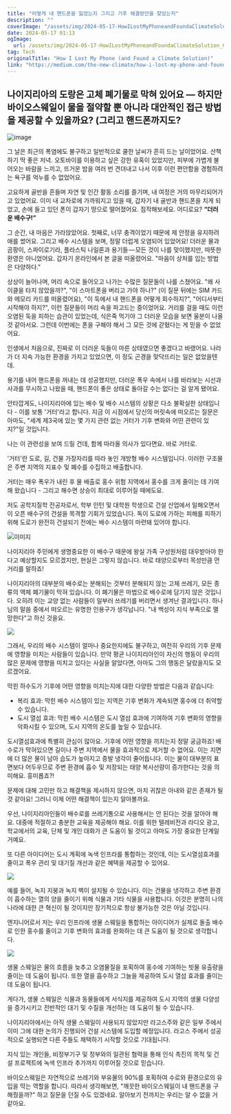 ```yaml
---
title: "어떻게 내 핸드폰을 잃었는지 그리고 기후 해결방안을 찾았는지"
description: ""
coverImage: "/assets/img/2024-05-17-HowILostMyPhoneandFoundaClimateSolution_0.png"
date: 2024-05-17 01:13
ogImage: 
  url: /assets/img/2024-05-17-HowILostMyPhoneandFoundaClimateSolution_0.png
tag: Tech
originalTitle: "How I Lost My Phone (and Found a Climate Solution)"
link: "https://medium.com/the-new-climate/how-i-lost-my-phone-and-found-a-climate-solution-9eb960b5c57c"
---
```



## 나이지리아의 도랑은 고체 폐기물로 막혀 있어요 — 하지만 바이오스웨일이 물을 절약할 뿐 아니라 대안적인 접근 방법을 제공할 수 있을까요? (그리고 핸드폰까지도?

![image](/assets/img/2024-05-17-HowILostMyPhoneandFoundaClimateSolution_0.png)

그 날은 최근의 폭염에도 불구하고 일반적으로 쿨한 날씨가 흔히 드는 날이었어요. 산책하기 딱 좋은 저녁. 오토바이를 이용하고 싶은 강한 유혹이 있었지만, 피부에 가볍게 불어오는 바람을 느끼고, 뜨거운 밤을 여러 번 견뎌내고 나서 이후 이런 편안함을 경험하려는 욕구를 억누를 수 없었어요.

고요하게 골반을 흔들며 자연 및 인간 활동 소리를 즐기며, 내 여정은 거의 마무리되어가고 있었어요. 이미 내 교차로에 가까워지고 있을 때, 갑자기 내 골반과 핸드폰을 치게 되었고, 손에 들고 있던 폰이 갑자기 땅으로 떨어졌어요. 짐작해보세요. 어디로요? **“더러운 배수구!”**

<div class="content-ad"></div>

그 순간, 내 마음은 가라앉았어요. 첫째로, 너무 충격이었기 때문에 제 안정을 유지하려 애를 썼어요. 그리고 배수 시스템을 보며, 정말 더럽게 오염되어 있었어요! 더러운 물과 곰팡이, 스파이로기라, 플라스틱 나일론과 용기들 — 모든 것이 나를 맞이했지만, 따뜻한 환영은 아니었어요. 갑자기 온라인에서 본 글을 떠올렸어요. "마음이 상처를 입는 방법은 다양하다."

상상이 늘어나며, 머리 속으로 들어오고 나가는 수많은 질문들이 나를 스쳤어요. "왜 사이클을 타지 않았을까?", "이 스마트폰을 버리고 가야 하나?" (이 질문 뒤에는 SIM 카드와 메모리 카드를 떠올렸어요), "이 둑에서 내 핸드폰을 어떻게 회수하지?", "어디서부터 시작해야 하지?", 이런 질문들이 머리 속을 파고드는 중이었어요. 거리를 걸을 때도 이런 오염된 둑을 피하는 습관이 있었는데, 식은죽 먹기야 그 더러운 모습을 보면 울분이 나올 것 같아서요. 그런데 이번에는 폰을 구해야 해서 그 모든 것에 갇혔다는 게 믿을 수 없었어요.

인생에서 처음으로, 진짜로 이 더러운 둑들이 마른 상태였으면 좋겠다고 바랬어요. 나라가 더 지속 가능한 환경을 가지고 있었으면, 이 정도 곤경을 맞닥뜨리는 일은 없었을텐데.

용기를 내어 핸드폰을 꺼내는 데 성공했지만, 더러운 폭우 속에서 나를 바라보는 시선과 사과를 무시하고 나왔을 때, 핸드폰이 좋은 상태로 돌아갈 수는 없다는 걸 알게 됐어요.

<div class="content-ad"></div>

안타깝게도, 나이지리아에 있는 배수 및 배수 시스템의 상황은 다소 불확실한 상태입니다 - 이를 보통 '거터'라고 합니다. 지금 이 시점에서 당신의 머릿속에 떠오르는 질문은 아마도, "세계 제3국에 있는 몇 가지 관련 없는 거터가 기후 변화와 어떤 관련이 있지?"일 것입니다.

나는 이 관련성을 보여 드릴 건데, 함께 따라올 의사가 있다면요. 바로 거터로.

'거터'란 도로, 길, 건물 가장자리를 따라 놓인 개방형 배수 시스템입니다. 이러한 구조물은 주변 지역의 지표수 및 폐수를 수집하고 배출합니다.

거터는 매우 폭우가 내린 후 물 배출로 홍수 위험 지역에서 홍수를 크게 줄이는 데 기여해 왔습니다 - 그리고 해수면 상승이 최대로 이루어질 때에도요.

<div class="content-ad"></div>

저도 공학지질학 전공자로서, 학부 인턴 및 대학원 학생으로 건설 산업에서 일해오면서 이 오픈 배수구의 건설을 목격할 기회가 있었습니다. 독이 도로에 가하는 피해를 피하기 위해 도로가 완전히 건설되기 전에는 배수 시스템이 마련돼 있어야 합니다.

![이미지](/assets/img/2024-05-17-HowILostMyPhoneandFoundaClimateSolution_1.png)

나이지리아 주민에게 생명중요한 이 배수구 때문에 왕실 가족 구성원처럼 대우받아야 한다고 예상할지도 모르겠지만, 현실은 그렇지 않습니다. 바로 태양으로부터 목성만큼 먼 거리를 말하죠!

나이지리아의 대부분의 배수로는 분해되는 것부터 분해되지 않는 고체 쓰레기, 모든 종류의 액체 폐기물이 막혀 있습니다. 이 폐기물은 마법으로 배수로에 담기지 않은 것입니다. 오히려 이는 교양 없는 사람들이 일부러 쓰레기를 버리면서 생겨난 결과입니다. 하나님의 말씀 중에서 떠오르는 유명한 인용구가 생각납니다. "내 백성이 지식 부족으로 멸망한다"고 하신 것을요.

<div class="content-ad"></div>


<img src="/assets/img/2024-05-17-HowILostMyPhoneandFoundaClimateSolution_2.png" />

그래서, 우리의 배수 시스템이 얼마나 중요한지에도 불구하고, 여전히 우리의 기후 문제에 영향을 미치는 사람들이 있습니다. 만약 평균 나이지리아인이 자신의 행동이 우리의 많은 문제에 영향을 미치고 있다는 사실을 알았다면, 아마도 그의 행동은 달랐을지도 모르겠어요.

막힌 하수도가 기후에 어떤 영향을 미치는지에 대한 다양한 방법은 다음과 같습니다:

- 복리 효과: 막힌 배수 시스템이 있는 지역은 기후 변화가 계속되면 홍수에 더 취약할 수 있습니다.
- 도시 열섬 효과: 막힌 배수 시스템은 도시 열섬 효과에 기여하여 기후 변화의 영향을 악화시킬 수 있으며, 도시 지역의 온도를 높일 수 있습니다.


<div class="content-ad"></div>

도시열섬효과에 특별히 관심이 많아요. 기후에 어떤 영향을 끼치는지 정말 궁금하죠! 배수로가 막혀있으면 길이나 주변 지역에서 물을 효과적으로 제거할 수 없어요. 이는 지면에 더 많은 물이 남아 습도가 높아지고 증발 냉각이 줄어듭니다. 이는 물이 대부분의 표면보다 어두우므로 주변 환경에 흡수 및 저장되는 태양 복사선량이 증가한다는 것을 의미해요. 흥미롭죠?!

문제에 대해 고민만 하고 해결책을 제시하지 않으면, 마치 귀찮은 아내와 같은 존재가 될 것 같아요! 그러니 이제 어떤 해결책이 있는지 알아볼까요.

우선, 나이지리아인들이 배수로를 쓰레기통으로 사용해서는 안 된다는 것을 알아야 해요. 대중에 적절하고 충분한 교육을 제공해야 해요. 이를 위한 텔레비전과 라디오 광고, 학교에서의 교육, 단체 및 개인 대화가 큰 도움이 될 것이고 아마도 가장 중요한 단계일 거예요.

또 다른 아이디어는 도시 계획에 녹색 인프라를 통합하는 것인데, 이는 도시열섬효과를 줄이고 폭우 관리 및 대기질 개선과 같은 혜택을 제공할 수 있어요.

<div class="content-ad"></div>


<img src="/assets/img/2024-05-17-HowILostMyPhoneandFoundaClimateSolution_3.png" />

예를 들어, 녹지 지붕과 녹지 벽이 설치될 수 있습니다. 이는 건물을 냉각하고 주변 환경이 흡수하는 열의 양을 줄이기 위해 식물과 기타 식물을 사용합니다. 이것은 분명히 나의 나라에 대한 큰 혁신이 될 것이지만 장기적으로 항상 불가능한 것은 아닐 것입니다.

엔지니어로서 저는 우리 인프라에 생물 스웨일을 통합하는 아이디어가 실제로 돌출 배수로 인한 홍수를 줄이고 기후 변화의 효과를 완화하는 데 큰 도움이 될 것으로 생각합니다.

<img src="/assets/img/2024-05-17-HowILostMyPhoneandFoundaClimateSolution_4.png" />


<div class="content-ad"></div>

생물 스웨일은 물의 흐름을 늦추고 오염물질을 포획하여 홍수에 기여하는 빗물 유출량을 줄이는 데 도움이 됩니다. 또한 열을 흡수하고 그늘을 제공하여 도시 열섬 효과를 줄이는 데 도움이 됩니다.

게다가, 생물 스웨일은 식물과 동물들에게 서식지를 제공하여 도시 지역의 생물 다양성을 증가시키고 전반적인 대기 및 수질을 개선하는 데 도움이 될 수 있습니다.

나이지리아에서는 아직 생물 스웨일이 사용되지 않았지만 라고스주와 같은 일부 주에서 이미 그에 대한 논의가 진행되어 건설 시스템에 도입할 예정입니다. 라고스 주에서 성공적으로 실행되면 다른 주들도 채택하기 시작할 것으로 기대됩니다.

지식 있는 개인들, 비정부기구 및 정부와의 일관된 협력을 통해 인식 촉진의 목적 및 건설 프로젝트에 녹색 인프라 추가까지 이루어질 것으로 믿습니다.

<div class="content-ad"></div>

바이오스웨일은 자연적으로 쓰레기와 부유물의 90%를 포획하여 수로와 환경으로의 유입을 막는 역할을 합니다. 따라서 생각해보면, "깨끗한 바이오스웨일이 내 핸드폰을 구해줬을까?" 하고 질문을 던질 수도 있겠네요. 알아보기 전까지는 우리는 알 수 없을 거 같아요.